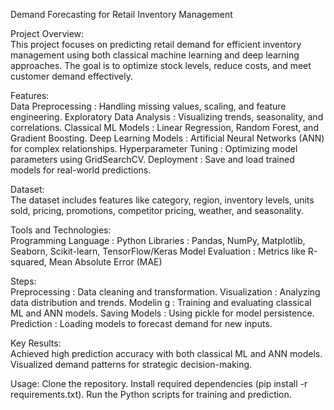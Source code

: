 Demand Forecasting for Retail Inventory Management 

Project Overview:                                                                                                                                                                                                   
  This project focuses on predicting retail demand for efficient inventory management using both classical machine learning and deep learning approaches. 
  The goal is to optimize stock levels, reduce costs, and meet customer demand effectively.

Features:  	                                                                                                                                                                                                         
  Data Preprocessing        : Handling missing values, scaling, and feature engineering.
  Exploratory Data Analysis : Visualizing trends, seasonality, and correlations.
  Classical ML Models       : Linear Regression, Random Forest, and Gradient Boosting.
  Deep Learning Models      : Artificial Neural Networks (ANN) for complex relationships.
  Hyperparameter Tuning     : Optimizing model parameters using GridSearchCV.
  Deployment                : Save and load trained models for real-world predictions.

Dataset:                                                                                                                                                                                                            
  The dataset includes features like category, region, inventory levels, units sold, pricing, promotions, competitor pricing, weather, and seasonality.

Tools and Technologies:                                                                                                                                                                                              
  Programming Language : Python
  Libraries  	         : Pandas, NumPy, Matplotlib, Seaborn, Scikit-learn, TensorFlow/Keras
  Model Evaluation     : Metrics like R-squared, Mean Absolute Error (MAE)
    
Steps:                                                                                                                                                                                                              
  Preprocessing : Data cleaning and transformation.
  Visualization : Analyzing data distribution and trends.
  Modelin g     : Training and evaluating classical ML and ANN models.
  Saving Models : Using pickle for model persistence.
  Prediction    : Loading models to forecast demand for new inputs.
  
Key Results:                                                                                                                                                                                                        
  Achieved high prediction accuracy with both classical ML and ANN models.
  Visualized demand patterns for strategic decision-making.
  
Usage:
  Clone the repository.
  Install required dependencies (pip install -r requirements.txt).
  Run the Python scripts for training and prediction.
